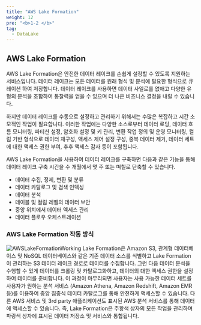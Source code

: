 ```yaml
---
title: "AWS Lake Formation"
weight: 12
pre: "<b>1-2 </b>"
tag:
  - DataLake
---
```


## AWS Lake Formation

AWS Lake Formation은 안전한 데이터 레이크를 손쉽게 설정할 수 있도록 지원하는 서비스입니다. 데이터 레이크는 모든 데이터를 원래 형식 및 분석에 필요한 형식으로 큐레이션 하여 저장합니다. 데이터 레이크를 사용하면 데이터 사일로를 없애고 다양한 유형의 분석을 조합하여 통찰력을 얻을 수 있으며 더 나은 비즈니스 결정을 내릴 수 있습니다.

하지만 데이터 레이크를 수동으로 설정하고 관리하기 위해서는 수많은 복잡하고 시간 소모적인 작업이 필요합니다. 이러한 작업에는 다양한 소스로부터 데이터 로딩, 데이터 흐름 모니터링, 파티션 설정, 암호화 설정 및 키 관리, 변환 작업 정의 및 운영 모니터링, 컬럼 기반 형식으로 데이터 재구성, 액세스 제어 설정 구성, 중복 데이터 제거, 데이터 세트에 대한 액세스 권한 부여, 추후 액세스 감사 등이 포함됩니다.

AWS Lake Formation을 사용하여 데이터 레이크를 구축하면 다음과 같은 기능을 통해 데이터 레이크 구축 시간을 수 개월에서 몇 주 또는 며칠로 단축할 수 있습니다.
- 데이터 수집, 정제, 변환 및 분류
- 데이터 카탈로그 및 검색 인덱싱
- 데이터 분석
- 테이블 및 컬럼 레벨의 데이터 보안
- 중앙 위치에서 데이터 엑세스 관리
- 데이터 플로우 오케스트레이션

### AWS Lake Formation 작동 방식
![AWSLakeFormationWorking](/images/aws_lake_formation_working.png)
Lake Formation은 Amazon S3, 관계형 데이터베이스 및 NoSQL 데이터베이스와 같은 기존 데이터 소스를 식별하고 Lake Formation이 관리하는 S3 데이터 레이크 경로로 데이터를 수집합니다. 그런 다음 데이터 분석을 수행할 수 있게 데이터를 크롤링 및 카탈로그화하고, 데이터의 대한 액세스 권한을 설정하여 데이터를 준비합니다. 이 과정이 마무리되면 사용자는 사용 가능한 데이터 세트를 사용자가 원하는 분석 서비스 (Amazon Athena, Amazon Redshift, Amazon EMR 등)를 이용하여 중앙 집중식 데이터 카탈로그를 통해 안전하게 액세스할 수 있습니다. 다른 AWS 서비스 및 3rd party 애플리케이션도 표시된 AWS 분석 서비스를 통해 데이터에 액세스할 수 있습니다. 즉, Lake Formation은 주황색 상자의 모든 작업을 관리하며 파랑색 상자에 표시된 데이터 저장소 및 서비스와 통합됩니다.
